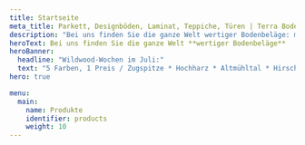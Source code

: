 ```yaml
---
title: Startseite
meta_title: Parkett, Designböden, Laminat, Teppiche, Türen | Terra Bodenbeläge aus Freiburg-Opfingen
description: "Bei uns finden Sie die ganze Welt wertiger Bodenbeläge: markanter Parkett, flexibler Vinyl oder lebendiger Laminat? Wir haben den Belag, der Ihren Raum besonders macht."
heroText: Bei uns finden Sie die ganze Welt **wertiger Bodenbeläge**
heroBanner:
  headline: "Wildwood-Wochen im Juli:"
  text: "5 Farben, 1 Preis / Zugspitze * Hochharz * Altmühltal * Hirschsprung * Schwarzwald / 79,90€/m² inkl. MwSt. / **Format**: 190 x 15,5 mm / **Fallende Längen**: 600 - 2400 mm / **Nutzschicht**: ca. 4 mm / **Sofort abholbereit** / gültig bis 31.07.2023"
hero: true

menu:
  main:
    name: Produkte
    identifier: products
    weight: 10
---
```

